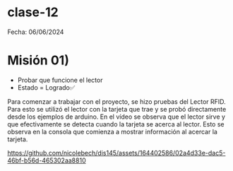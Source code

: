 # clase-12
Fecha: 06/06/2024


# Misión 01) 
- Probar que funcione el lector 
- Estado = Logrado✅

Para comenzar a trabajar con el proyecto, se hizo pruebas del Lector RFID. Para esto se utilizó el lector con la tarjeta que trae y se probó directamente desde los ejemplos de arduino. En el vídeo se observa que el lector sirve y que efectivamente se detecta cuando la tarjeta se acerca al lector. Esto se observa en la consola que comienza a mostrar información al acercar la tarjeta. 




https://github.com/nicolebech/dis145/assets/164402586/02a4d33e-dac5-46bf-b56d-465302aa8810


